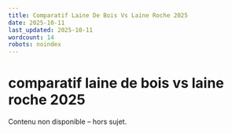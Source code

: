 ```yaml
---
title: Comparatif Laine De Bois Vs Laine Roche 2025
date: 2025-10-11
last_updated: 2025-10-11
wordcount: 14
robots: noindex
---
```


# comparatif laine de bois vs laine roche 2025

Contenu non disponible – hors sujet.